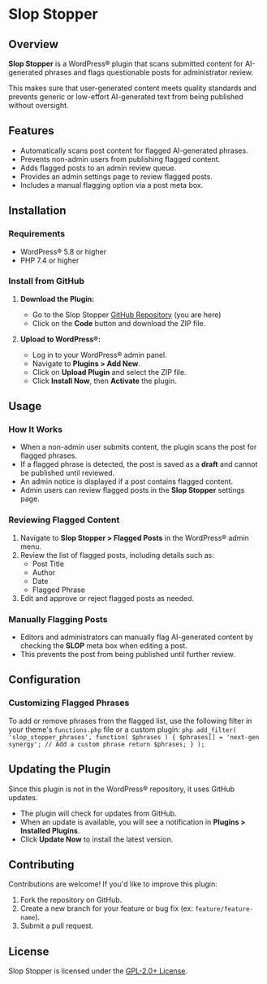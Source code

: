 # Slop Stopper

## Overview

**Slop Stopper** is a WordPress® plugin that scans submitted content for AI-generated phrases and flags questionable posts for administrator review. 

This makes sure that user-generated content meets quality standards and prevents generic or low-effort AI-generated text from being published without oversight.

## Features

- Automatically scans post content for flagged AI-generated phrases.
- Prevents non-admin users from publishing flagged content.
- Adds flagged posts to an admin review queue.
- Provides an admin settings page to review flagged posts.
- Includes a manual flagging option via a post meta box.

## Installation

### Requirements

- WordPress® 5.8 or higher
- PHP 7.4 or higher

### Install from GitHub

1. **Download the Plugin:**
    - Go to the Slop Stopper [GitHub Repository](https://github.com/robertdevore/slop-stopper/) (you are here)
    - Click on the **Code** button and download the ZIP file.

2. **Upload to WordPress®:**
    - Log in to your WordPress® admin panel.
    - Navigate to **Plugins > Add New**.
    - Click on **Upload Plugin** and select the ZIP file.
    - Click **Install Now**, then **Activate** the plugin.

## Usage

### How It Works

- When a non-admin user submits content, the plugin scans the post for flagged phrases.
- If a flagged phrase is detected, the post is saved as a **draft** and cannot be published until reviewed.
- An admin notice is displayed if a post contains flagged content.
- Admin users can review flagged posts in the **Slop Stopper** settings page.

### Reviewing Flagged Content

1. Navigate to **Slop Stopper > Flagged Posts** in the WordPress® admin menu.
2. Review the list of flagged posts, including details such as:
    - Post Title
    - Author
    - Date
    - Flagged Phrase
3. Edit and approve or reject flagged posts as needed.

### Manually Flagging Posts

- Editors and administrators can manually flag AI-generated content by checking the **SLOP** meta box when editing a post.
- This prevents the post from being published until further review.

## Configuration

### Customizing Flagged Phrases

To add or remove phrases from the flagged list, use the following filter in your theme's `functions.php` file or a custom plugin:
    ```php
    add_filter( 'slop_stopper_phrases', function( $phrases ) {
        $phrases[] = 'next-gen synergy'; // Add a custom phrase
        return $phrases;
    } );
    ```

## Updating the Plugin

Since this plugin is not in the WordPress® repository, it uses GitHub updates.

- The plugin will check for updates from GitHub.
- When an update is available, you will see a notification in **Plugins > Installed Plugins**.
- Click **Update Now** to install the latest version.

## Contributing

Contributions are welcome! If you'd like to improve this plugin:

1. Fork the repository on GitHub.
2. Create a new branch for your feature or bug fix (ex: `feature/feature-name`).
3. Submit a pull request.

## License

Slop Stopper is licensed under the [GPL-2.0+ License](http://www.gnu.org/licenses/gpl-2.0.txt).